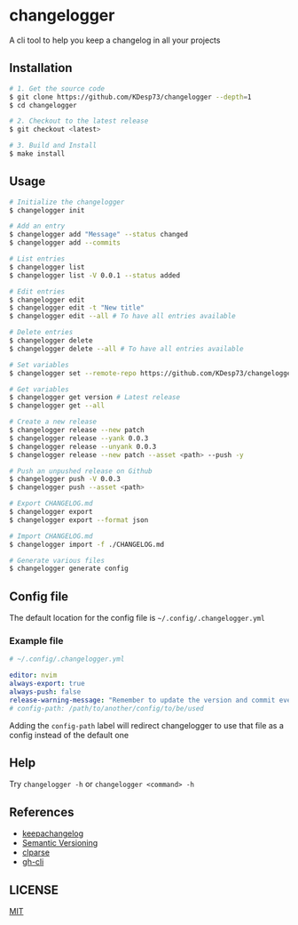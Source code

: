 # changelogger

A cli tool to help you keep a changelog in all your projects

## Installation

```bash
# 1. Get the source code
$ git clone https://github.com/KDesp73/changelogger --depth=1
$ cd changelogger

# 2. Checkout to the latest release
$ git checkout <latest>

# 3. Build and Install
$ make install
```

## Usage

```bash
# Initialize the changelogger
$ changelogger init

# Add an entry
$ changelogger add "Message" --status changed
$ changelogger add --commits

# List entries
$ changelogger list
$ changelogger list -V 0.0.1 --status added

# Edit entries
$ changelogger edit
$ changelogger edit -t "New title"
$ changelogger edit --all # To have all entries available

# Delete entries
$ changelogger delete
$ changelogger delete --all # To have all entries available

# Set variables
$ changelogger set --remote-repo https://github.com/KDesp73/changelogger

# Get variables
$ changelogger get version # Latest release
$ changelogger get --all

# Create a new release
$ changelogger release --new patch
$ changelogger release --yank 0.0.3
$ changelogger release --unyank 0.0.3
$ changelogger release --new patch --asset <path> --push -y

# Push an unpushed release on Github
$ changelogger push -V 0.0.3
$ changelogger push --asset <path>

# Export CHANGELOG.md
$ changelogger export
$ changelogger export --format json

# Import CHANGELOG.md
$ changelogger import -f ./CHANGELOG.md

# Generate various files
$ changelogger generate config
```

## Config file

The default location for the config file is `~/.config/.changelogger.yml`

### Example file

```yml
# ~/.config/.changelogger.yml

editor: nvim
always-export: true
always-push: false
release-warning-message: "Remember to update the version and commit everything important!"
# config-path: /path/to/another/config/to/be/used
```

Adding the `config-path` label will redirect changelogger to use that file as a config instead of the default one

## Help

Try `changelogger -h` or `changelogger <command> -h` 

## References

- [keepachangelog](https://keepachangelog.com/en/1.1.0/)
- [Semantic Versioning](https://semver.org/spec/v2.0.0.html)
- [clparse](https://github.com/marcaddeo/clparse)
- [gh-cli](https://cli.github.com/manual/)

## LICENSE

[MIT](./LICENSE)

